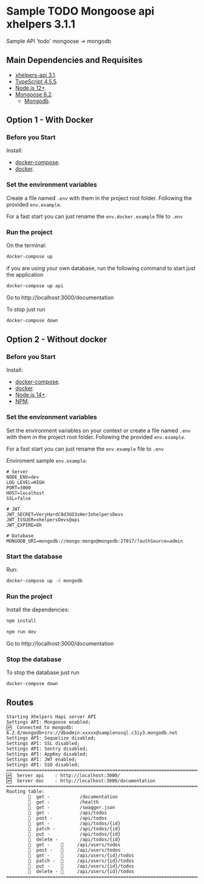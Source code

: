 # Sample TODO Mongoose api xhelpers 3.1.1

Sample API 'todo' mongoose -> mongodb

## Main Dependencies and Requisites

- [xhelpers-api 3.1](https://github.com/wmkDev/xhelpers-api).
- [TypeScript 4.5.5](https://www.typescriptlang.org/).
- [Node.js 12+](https://nodejs.org/).
- [Mongoose 6.2](https://mongoosejs.com/).
  - [Mongodb](https://www.mongodb.com/).

## Option 1 - With Docker

### Before you Start
Install:
- [docker-compose](https://docs.docker.com/compose/install/).
- [docker](https://docs.docker.com/engine/install/).

### Set the environment variables

Create a file named `.env` with them in the project root folder. Following the provided `env.example`.

For a fast start you can just rename the `env.docker.example` file to `.env`

### Run the project

On the terminal:

```bash
docker-compose up
```

if you are using your own database, run the following command to start just the application
```bash
docker-compose up api
```

Go to http://localhost:3000/documentation

To stop just run
```bash
docker-compose down
```

## Option 2 - Without docker

### Before you Start
Install:
- [docker-compose](https://docs.docker.com/compose/install/).
- [docker](https://docs.docker.com/engine/install/).
- [Node.js 14+](https://nodejs.org/).
- [NPM](https://www.npmjs.com/get-npm).


### Set the environment variables

Set the environment variables on your context or create a file named `.env` with them in the project root folder. Following the provided `env.example`.

For a fast start you can just rename the `env.example` file to `.env`

Enviroment sample `env.example`:
```
# Server
NODE_ENV=dev
LOG_LEVEL=HIGH
PORT=3000
HOST=localhost
SSL=false

# JWT
JWT_SECRET=VeryHardC0d3GO3sHer3xhelpersDevs
JWT_ISSUER=xhelpersDevs@api
JWT_EXPIRE=8h

# Database
MONGODB_URI=mongodb://mongo:mongo@mongodb:27017/?authSource=admin
```

### Start the database
Run:
```bash
docker-compose up -d mongodb
```


### Run the project

Install the dependencies:
```bash
npm install
```

```bash
npm run dev
```

Go to http://localhost:3000/documentation

### Stop the database
To stop the database just run
```bash
docker-compose down
```


## Routes

```
Starting Xhelpers Hapi server API
Settings API: Mongoose enabled;
🆙  Connected to mongodb: 6.2.8/mongodb+srv://dbadmin:xxxxx@samplenosql.c3iy3.mongodb.net
Settings API: Sequelize disabled;
Settings API: SSL disabled;
Settings API: Sentry disabled;
Settings API: AppKey disabled;
Settings API: JWT enabled;
Settings API: SSO disabled;
====================================================================================================
🆙  Server api    : http://localhost:3000/
🆙  Server doc    : http://localhost:3000/documentation
====================================================================================================
Routing table:
        🔎  get -           /documentation
        🔎  get -           /health
        🔎  get -           /swagger.json
        🔎  get -           /api/todos
        📄  post -          /api/todos
        🔎  get -           /api/todos/{id}
        📝  patch -         /api/todos/{id}
        📄  put -           /api/todos/{id}
        🚩  delete -        /api/todos/{id}
        🔎  get -    🔑     /api/users/todos
        📄  post -   🔑     /api/users/todos     
        🔎  get -    🔑     /api/users/{id}/todos
        📝  patch -  🔑     /api/users/{id}/todos        
        📄  put -    🔑     /api/users/{id}/todos        
        🚩  delete - 🔑     /api/users/{id}/todos
====================================================================================================
```